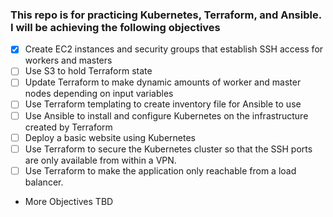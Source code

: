 <h3>
This repo is for practicing Kubernetes, Terraform, and Ansible. I will be achieving the following objectives
</h3>

- [x] Create EC2 instances and security groups that establish SSH access for workers and masters
- [ ] Use S3 to hold Terraform state
- [ ] Update Terraform to make dynamic amounts of worker and master nodes depending on input variables
- [ ] Use Terraform templating to create inventory file for Ansible to use
- [ ] Use Ansible to install and configure Kubernetes on the infrastructure created by Terraform
- [ ] Deploy a basic website using Kubernetes
- [ ] Use Terraform to secure the Kubernetes cluster so that the SSH ports are only available from within a VPN.
- [ ] Use Terraform to make the application only reachable from a load balancer.
- More Objectives TBD